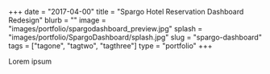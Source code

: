 +++ 
date = "2017-04-00"
title = "Spargo Hotel Reservation Dashboard Redesign"
blurb = ""
image = "images/portfolio/spargodashboard_preview.jpg"
splash = "images/portfolio/SpargoDashboard/splash.jpg"
slug = "spargo-dashboard" 
tags = ["tagone", "tagtwo", "tagthree"]
type = "portfolio"
+++

Lorem ipsum